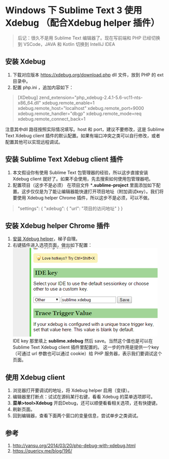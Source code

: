 # Windows 下 Sublime Text 3 使用 Xdebug （配合Xdebug helper 插件）

> 后记：很久不是用 Sublime Text 编辑器了。现在写前端和 PHP 已经切换到 VSCode，JAVA 和 Kotlin 切换到 IntelliJ IDEA

## 安装 Xdebug
1. 下载对应版本 https://xdebug.org/download.php dll 文件，放到 PHP 的 ext 目录中。
2. 配置 php.ini ，追加内容如下：
 >[XDebug]
zend_extension="php_xdebug-2.4.1-5.6-vc11-nts-x86_64.dll"
xdebug.remote_enable=1
xdebug.remote_host="localhost"
xdebug.remote_port=9000
xdebug.remote_handler="dbgp"
xdebug.remote_mode=req
xdebug.remote_connect_back=1

注意其中dll 路径按照实际情况填写。host 和 port，建议不要修改，这是 Sublime Text Xdebug client 插件的默认配置。如果有端口冲突之类可以自行修改，或者配置其他可以实现远程调试。

## 安装 Sublime Text Xdebug client 插件
1. 本文假设你有使用 Sublime Text 包管理器的经验，所以这步直接安装 Xdebug client 就好了。如果不会使用，先去搜索如何使用包管理器吧。
2. 配置项目（这步不是必须）
在项目文件 ***.sublime-project** 里面添加如下配置。这步仅仅是为了能让编辑器能快速打开项目地址（附加调试key）。我们将要使用 Xdebug helper Chrome 插件，所以这步不是必须，可以不做。
>	"settings":
	{
	    "xdebug":
	    {
	        "url": "项目的访问地址"
	    }
	}


## 安装 Xdebug helper Chrome 插件
1. [安装 Xdebug helper](https://chrome.google.com/webstore/detail/xdebug-helper/eadndfjplgieldjbigjakmdgkmoaaaoc])，梯子自理。
2. 右键插件进入选项页面，做出如下配置：
![配置](./FILES/windows-xia-sublime-text-3-shi-yong-xdebug-pei-hexdebug-helper-cha-jian-.md/f0821002.png)
IDE key 那里填上 **sublime.xdebug** 然后 save。当然这个值也是可以在 Sublime Text Xdebug client 插件里配置的。
这一步的作用是提供一个key （可通过 url 参数也可以通过 cookie）给 PHP 服务器，表示我们要调试这个页面。

## 使用 Xdebug client
1. 浏览器打开要调试的地址，将 Xdebug helper 启用（变绿）。
2. 编辑器里打断点：试试在源码某行右键，看看 Xdebug 的菜单选项即可。
3. **菜单>tool>Xdebug** 开启Debug，还可以顺便看看相关选项，还有快捷键。
4. 刷新页面。
4. 回到编辑器，查看下面两个窗口的变量信息，尝试单步之类调试。

## 参考
1. <http://yansu.org/2014/03/20/php-debug-with-xdebug.html>
2. <https://quericy.me/blog/196/>
